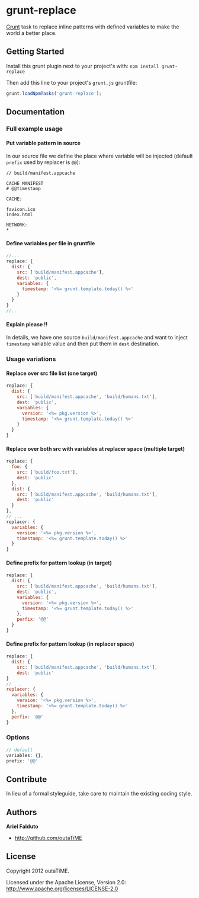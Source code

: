 # grunt-replace

[Grunt][grunt] task to replace inline patterns with defined variables to make the world a better place.

## Getting Started

Install this grunt plugin next to your project's with: `npm install grunt-replace`

Then add this line to your project's `grunt.js` gruntfile:

```javascript
grunt.loadNpmTasks('grunt-replace');
```

## Documentation

### Full example usage

#### Put variable pattern in source

In our source file we define the place where variable will be injected (default `prefix` used by replacer is `@@`):

```
// build/manifest.appcache

CACHE MANIFEST
# @@timestamp

CACHE:

favicon.ico
index.html

NETWORK:
*
```

#### Define variables per file in gruntfile

```javascript
//...
replace: {
  dist: {
    src: ['build/manifest.appcache'],
    dest: 'public',
    variables: {
      timestamp: '<%= grunt.template.today() %>'
    }
  }
}
//...
```

#### Explain please !!

In details, we have one source `build/manifest.appcache` and want to inject `timestamp` variable value and then put them in `dest` destination.

### Usage variations

#### Replace over src file list (one target)

```javascript
replace: {
  dist: {
    src: ['build/manifest.appcache', 'build/humans.txt'],
    dest: 'public',
    variables: {
      version: '<%= pkg.version %>',
      timestamp: '<%= grunt.template.today() %>'
    }
  }
}
```

#### Replace over both src with variables at replacer space (multiple target)

```javascript
replace: {
  foo: {
    src: ['build/foo.txt'],
    dest: 'public'
  },
  dist: {
    src: ['build/manifest.appcache', 'build/humans.txt'],
    dest: 'public'
  }
},
// ...
replacer: {
  variables: {
    version: '<%= pkg.version %>',
    timestamp: '<%= grunt.template.today() %>'
  }
}
```

#### Define prefix for pattern lookup (in target)

```javascript
replace: {
  dist: {
    src: ['build/manifest.appcache', 'build/humans.txt'],
    dest: 'public',
    variables: {
      version: '<%= pkg.version %>',
      timestamp: '<%= grunt.template.today() %>'
    },
    perfix: '@@'
  }
}
```

#### Define prefix for pattern lookup (in replacer space)

```javascript
replace: {
  dist: {
    src: ['build/manifest.appcache', 'build/humans.txt'],
    dest: 'public'
}
// ...
replacer: {
  variables: {
    version: '<%= pkg.version %>',
    timestamp: '<%= grunt.template.today() %>'
  },
  perfix: '@@'
}
```

### Options

```javascript
// default
variables: {},
prefix: '@@'
```

## Contribute

In lieu of a formal styleguide, take care to maintain the existing coding style.

## Authors

**Ariel Falduto**

+ <http://github.com/outaTiME>

## License

Copyright 2012 outaTiME.

Licensed under the Apache License, Version 2.0: <http://www.apache.org/licenses/LICENSE-2.0>

[grunt]: https://github.com/cowboy/grunt
